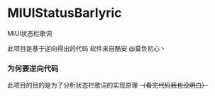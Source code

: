 # MIUIStatusBarlyric
 MIUI状态栏歌词

此项目是基于逆向得出的代码 软件来自酷安 @莫负初心丶
### 为何要逆向代码
此项目的目的是为了分析状态栏歌词的实现原理 ~~（看完代码我也没明白）~~ 